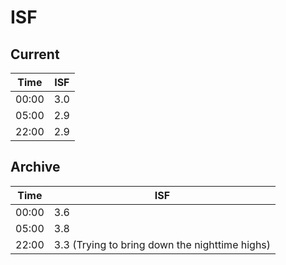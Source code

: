 # ISF

## Current

Time | ISF
---- | ---
00:00 | 3.0
05:00 | 2.9
22:00 | 2.9

## Archive

Time | ISF
---- | ---
00:00 | 3.6
05:00 | 3.8
22:00 | 3.3 (Trying to bring down the nighttime highs)